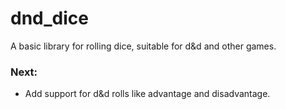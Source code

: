 # dnd_dice
A basic library for rolling dice, suitable for d&amp;d and other games.

### Next:
* Add support for d&d rolls like advantage and disadvantage.